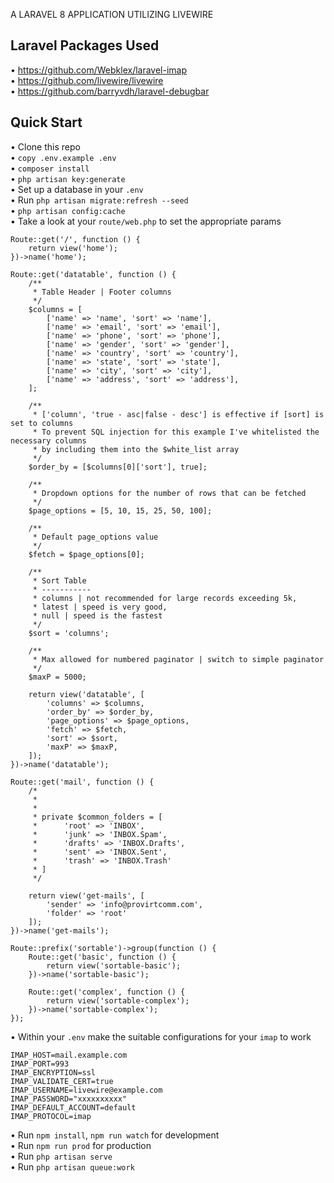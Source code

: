 A LARAVEL 8 APPLICATION UTILIZING LIVEWIRE
## Laravel Packages Used
•	<a href="https://github.com/Webklex/laravel-imap">https://github.com/Webklex/laravel-imap</a>\
•	<a href="https://github.com/livewire/livewire">https://github.com/livewire/livewire</a>\
•	<a href="https://github.com/barryvdh/laravel-debugbar">https://github.com/barryvdh/laravel-debugbar</a>
## Quick Start
•	Clone this repo\
•	``copy .env.example .env``\
•	``composer install``\
•	``php artisan key:generate``\
•	Set up a database in your ``.env``\
•	Run ``php artisan migrate:refresh --seed``\
•	``php artisan config:cache``\
•	Take a look at your  ``route/web.php`` to set the appropriate params

```
Route::get('/', function () {
    return view('home');
})->name('home');

Route::get('datatable', function () {
    /**
     * Table Header | Footer columns
     */
    $columns = [
        ['name' => 'name', 'sort' => 'name'],
        ['name' => 'email', 'sort' => 'email'],
        ['name' => 'phone', 'sort' => 'phone'],
        ['name' => 'gender', 'sort' => 'gender'],
        ['name' => 'country', 'sort' => 'country'],
        ['name' => 'state', 'sort' => 'state'],
        ['name' => 'city', 'sort' => 'city'],
        ['name' => 'address', 'sort' => 'address'],
    ];

    /**
     * ['column', 'true - asc|false - desc'] is effective if [sort] is set to columns
     * To prevent SQL injection for this example I've whitelisted the necessary columns
     * by including them into the $white_list array
     */
    $order_by = [$columns[0]['sort'], true];

    /**
     * Dropdown options for the number of rows that can be fetched
     */
    $page_options = [5, 10, 15, 25, 50, 100];

    /**
     * Default page_options value
     */
    $fetch = $page_options[0];

    /**
     * Sort Table
     * -----------
     * columns | not recommended for large records exceeding 5k,
     * latest | speed is very good,
     * null | speed is the fastest
     */
    $sort = 'columns';

    /**
     * Max allowed for numbered paginator | switch to simple paginator
     */
    $maxP = 5000;

    return view('datatable', [
        'columns' => $columns,
        'order_by' => $order_by,
        'page_options' => $page_options,
        'fetch' => $fetch,
        'sort' => $sort,
        'maxP' => $maxP,
    ]);
})->name('datatable');

Route::get('mail', function () {
    /*
     *
     *
     * private $common_folders = [
     *      'root' => 'INBOX',
     *      'junk' => 'INBOX.Spam',
     *      'drafts' => 'INBOX.Drafts',
     *      'sent' => 'INBOX.Sent',
     *      'trash' => 'INBOX.Trash'
     * ]
     */

    return view('get-mails', [
        'sender' => 'info@provirtcomm.com', 
        'folder' => 'root'
    ]);
})->name('get-mails');

Route::prefix('sortable')->group(function () {
    Route::get('basic', function () {
        return view('sortable-basic');
    })->name('sortable-basic');

    Route::get('complex', function () {
        return view('sortable-complex');
    })->name('sortable-complex');
});
```

•	Within your ``.env`` make the suitable configurations for your ``imap`` to work

```
IMAP_HOST=mail.example.com
IMAP_PORT=993
IMAP_ENCRYPTION=ssl
IMAP_VALIDATE_CERT=true
IMAP_USERNAME=livewire@example.com
IMAP_PASSWORD="xxxxxxxxxx"
IMAP_DEFAULT_ACCOUNT=default
IMAP_PROTOCOL=imap
```

•	Run ``npm install``, ``npm run watch`` for development\
•   Run ``npm run prod`` for production\
•   Run ``php artisan serve``\
•   Run ``php artisan queue:work``
